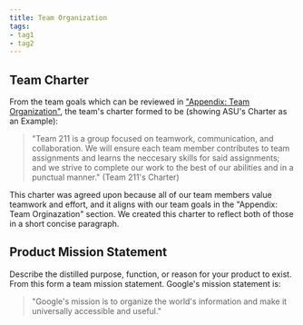 ```yaml
---
title: Team Organization
tags:
- tag1
- tag2
---
```


## Team Charter

From the team goals which can be reviewed in ["Appendix: Team Organization"](https://embedded-systems-design.github.io/EGR304TeamTemplate/Appendix/App-Team-Org/), the team's charter formed to be (showing ASU's Charter as an Example):

> "Team 211 is a group focused on teamwork, communication, and collaboration. We will ensure each team member contributes to team assignments and learns the neccesary skills for said assignments; and we strive to complete our work to the best of our abilities and in a punctual manner." (Team 211's Charter)

This charter was agreed upon because all of our team members value teamwork and effort, and it aligns with our team goals in the "Appendix: Team Orginazation" section. We created this charter to reflect both of those in a short concise paragraph.

## Product Mission Statement

Describe the distilled purpose, function, or reason for your product to exist. From this form a team mission statement. Google's mission statement is:

 > "Google's mission is to organize the world's information and make it universally accessible and useful."
